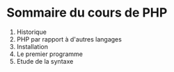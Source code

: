 # Sommaire du cours de PHP

1. Historique
2. PHP par rapport à d'autres langages
3. Installation
4. Le premier programme
5. Etude de la syntaxe

